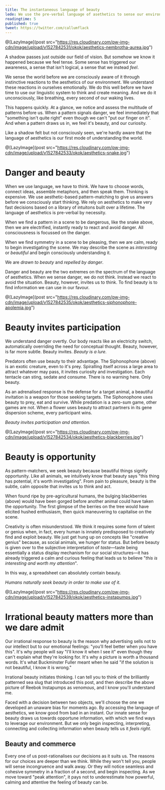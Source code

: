 ```yaml
---
title: The instantaneous language of beauty
lede: We use the pre-verbal language of asethetics to sense our environment before we can think. As much as we repel from danger, we're drawn to seamless, cohesive symmetry. In other words, we seek beauty.
readingtime: 5
published: true
tweet: https://twitter.com/callumflack
---
```


@[LazyImage](post src="https://res.cloudinary.com/pw-img-cdn/image/upload/v1527842531/okok/aesthetics-nembrotha-aurea.jpg")

A shadow passes just outside our field of vision. But somehow we know it happened because we feel tense. Some sense has triggered our awareness, a sense that isn't logical, a sense that we instead _feel_.

We sense the world before we are consciously aware of it through instinctive reactions to the aesthetics of our environment. We understand these reactions in ourselves emotionally. We do this well before we have time to use our linguistic system to think and create meaning. And we do it unconsciously, like breathing, every second of our waking lives.

This happens quickly. At a glance, we notice and assess the multitude of patterns before us. When a pattern signals danger, we feel immediately that "something isn't quite right" even though we can't "put our finger on it". And when a pattern draws us in, we feel it's beauty, and our curiosity.

Like a shadow felt but not consciously seen, we're hardly aware that the language of aesthetics is our first mode of understanding the world.

@[LazyImage](post src="https://res.cloudinary.com/pw-img-cdn/image/upload/v1527842533/okok/aesthetics-snake.jpg")

# Danger and beauty

When we use language, we have to think. We have to choose words, connect ideas, assemble metaphors, and then speak them. Thinking is expensive. We use aesthetic-based pattern-matching to give us answers before we consciously start thinking. We rely on aesthetics to make very fast decisions based on a library of intuitons built over a lifetime. The language of aesthetics is pre-verbal by necessity.

When we find a pattern in a scene to be dangerous, like the snake above, then we are electrified, instantly ready to react and avoid danger. All consciousness is focussed on the danger.

When we find symmetry in a scene to be pleasing, then we are calm, ready to begin investigating the scene. We may describe the scene as _interesting_ or _beautiful_ and begin consciously understanding it.

We are _drawn to beauty_ and _repelled by danger_.

Danger and beauty are the two extremes on the spectrum of the language of aesthetics. When we sense danger, we do not think. Instead we react to avoid the situation. Beauty, however, invites us to think. To find beauty is to find information we can use in our favour.

@[LazyImage](post src="https://res.cloudinary.com/pw-img-cdn/image/upload/v1527842535/okok/aesthetics-siphonophore-apolemia.jpg")

<!-- caption="A Blue-ringed Octopus displays blue iridescent rings across their yellow-colored body when disturbed, hunting or mating. When calm, it displays an overall yellowish-beige colouration without any visible blue rings." -->

# Beauty invites participation

We understand danger overtly. Our body reacts like an electricity switch, automatically overriding the need for conceptual thought. Beauty, however, is far more subtle. Beauty invites. _Beauty is a lure._

Predators often use beauty to their advantage. The Siphonophone (above) is an exotic creature, even to it's prey. Spiralling itself across a large area to attract whatever may pass, it invites curiosity and investigation. Each tentacle can sting, sedate and consume. There is no warning here. Only beauty.

As an adrenalised response is the defense for a target animal, a beautiful invitation is a weapon for those seeking targets. The Siphonophone uses beauty to prey, eat and survive. While predation is a zero-sum game, other games are not. When a flower uses beauty to attract partners in its gene dispersion scheme, every participant wins.

_Beauty invites participation and attention._

@[LazyImage](post src="https://res.cloudinary.com/pw-img-cdn/image/upload/v1527842534/okok/aesthetics-blackberries.jpg")

# Beauty is opportunity

<!--It's been said that humans evolved large brains primarily to keep track of gossip within social circles as we began to live in larger groups. -->

As pattern-matchers, we seek beauty because beautiful things signify opportunity. Like all animals, we intuitively know that beauty says "this thing has potential, it's worth investigating". From pain to pleasure, beauty is the subtle, calm opposite that invites us to think and act.

When found ripe by pre-agricultural humans, the bulging blackberries (above) would have been gorged before another animal could have taken the opportunity. The first glimpse of the berries on the tree would have elicited hushed enthusiasm, then quick maneuvering to capitalise on the scene.

<!--Our intuition for beauty is quickly buried by cognition.-->

Creativity is often misunderstood. We think it requires some form of talent or genius when, in fact, every human is innately predisposed to creatively find and exploit beauty. We just get hung up on concepts like "creative genius" because, as social animals, we hunger for status. But before beauty is given over to the subjective interpretation of _taste_—taste being essentially a status display mechanism for our social structures—it has already triggered a calm and curious feeling that leads us to believe "_this is interesting and worth my attention_".

In this way, a spreadsheet can absolutely contain beauty.

_Humans naturally seek beauty in order to make use of it._

@[LazyImage](post src="https://res.cloudinary.com/pw-img-cdn/image/upload/v1527842539/okok/aesthetics-instapumps.jpg")

# Irrational beauty matters more than we dare admit

Our irrational response to beauty is the reason why advertising sells not to our intellect but to our emotional feelings: "you’ll feel better when you have this". It's why people will say "I'll know it when I see it" even though they can't explain what they're looking for. It's why a picture is worth a thousand words. It's what Buckminster Fuller meant when he said "if the solution is not beautiful, I know it is wrong."

Irrational beauty initiates thinking. I can tell you to think of the brilliantly patterned sea slug that introduced this post, and then describe the above picture of Reebok Instapumps as _venomous_, and I know you'll understand me.

<!-- and know you'll understand me somewhat more easily than you would have at the start of this article. That's because I know you've seen the brilliantly patterned sea slug that introduced the article—which despite being beautiful we'd be hesitant to touch—and I'm drawing out that residual feeling of it's beauty in your recent memory to make my word-play.-->

<!--The most profitable company in history is adamant the gaps between the building-high glass panels encasing it's 461 metre diameter be "no greater than 1/32 inch (0.8mm)". Apple's value is due to a deep understanding of how beauty -->

Faced with a decision between two objects, we'll choose the one we developed an unaware bias for moments ago. By accessing the language of aesthetics, we know good from bad in an instant. Our innate sense for beauty draws us towards opportune information, with which we find ways to leverage our environment. But we only begin inspecting, interpreting, connecting and collecting information when beauty tells us it _feels right_.

<!-- The aesthetics of beauty is what draws us towards opportune information. …, first by feeling and then by conceptualising… And then we start to collect and connect exploitable knowledge to  by being drawn to beautiful symmetry. -->

<!--Words mostly do not convey the feelings of beauty. Seeing—and sensing—is much easier than explaining.-->

<!--This is why design matters. Given Design, at it's best, uses the language of aesthetics to preempt verbal language and communicate much faster than any reason can.-->

## Beauty and commerce

Every one of us post-rationalises our decisions as it suits us. The reasons for our choices are deeper than we think. While they won't tell you, people will sense incongruence and walk away. Or they will notice seamless and cohesive symmetry in a fraction of a second, and begin inspecting. As we move toward "peak attention", it pays not to underestimate how powerful, calming and attentive the feeling of beauty can be.
